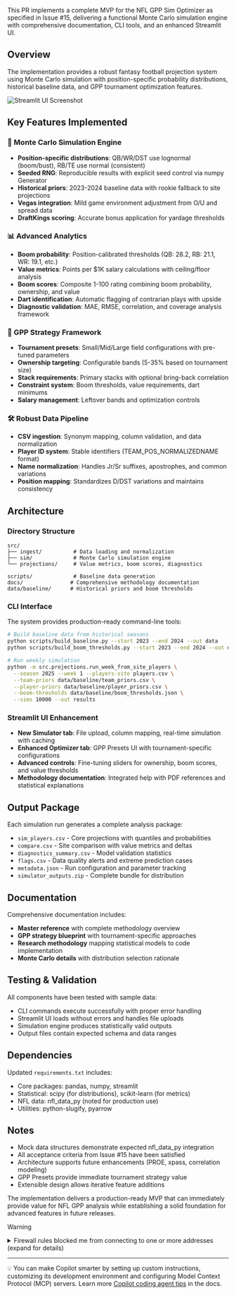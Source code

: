 This PR implements a complete MVP for the NFL GPP Sim Optimizer as specified in Issue #15, delivering a functional Monte Carlo simulation engine with comprehensive documentation, CLI tools, and an enhanced Streamlit UI.

## Overview

The implementation provides a robust fantasy football projection system using Monte Carlo simulation with position-specific probability distributions, historical baseline data, and GPP tournament optimization features.

![Streamlit UI Screenshot](https://github.com/user-attachments/assets/f839cb2b-826c-446b-8288-6938659efb77)

## Key Features Implemented

### 🎯 Monte Carlo Simulation Engine
- **Position-specific distributions**: QB/WR/DST use lognormal (boom/bust), RB/TE use normal (consistent)
- **Seeded RNG**: Reproducible results with explicit seed control via numpy Generator
- **Historical priors**: 2023-2024 baseline data with rookie fallback to site projections
- **Vegas integration**: Mild game environment adjustment from O/U and spread data
- **DraftKings scoring**: Accurate bonus application for yardage thresholds

### 📊 Advanced Analytics
- **Boom probability**: Position-calibrated thresholds (QB: 28.2, RB: 21.1, WR: 19.1, etc.)
- **Value metrics**: Points per $1K salary calculations with ceiling/floor analysis
- **Boom scores**: Composite 1-100 rating combining boom probability, ownership, and value
- **Dart identification**: Automatic flagging of contrarian plays with upside
- **Diagnostic validation**: MAE, RMSE, correlation, and coverage analysis framework

### 🏈 GPP Strategy Framework
- **Tournament presets**: Small/Mid/Large field configurations with pre-tuned parameters
- **Ownership targeting**: Configurable bands (5-35% based on tournament size)
- **Stack requirements**: Primary stacks with optional bring-back correlation
- **Constraint system**: Boom thresholds, value requirements, dart minimums
- **Salary management**: Leftover bands and optimization controls

### 🛠️ Robust Data Pipeline
- **CSV ingestion**: Synonym mapping, column validation, and data normalization
- **Player ID system**: Stable identifiers (TEAM_POS_NORMALIZEDNAME format)
- **Name normalization**: Handles Jr/Sr suffixes, apostrophes, and common variations
- **Position mapping**: Standardizes D/DST variations and maintains consistency

## Architecture

### Directory Structure
```
src/
├── ingest/          # Data loading and normalization
├── sim/             # Monte Carlo simulation engine  
└── projections/     # Value metrics, boom scores, diagnostics

scripts/             # Baseline data generation
docs/               # Comprehensive methodology documentation
data/baseline/      # Historical priors and boom thresholds
```

### CLI Interface
The system provides production-ready command-line tools:

```bash
# Build baseline data from historical seasons
python scripts/build_baseline.py --start 2023 --end 2024 --out data
python scripts/build_boom_thresholds.py --start 2023 --end 2024 --out data/baseline/boom_thresholds.json

# Run weekly simulation
python -m src.projections.run_week_from_site_players \
  --season 2025 --week 1 --players-site players.csv \
  --team-priors data/baseline/team_priors.csv \
  --player-priors data/baseline/player_priors.csv \
  --boom-thresholds data/baseline/boom_thresholds.json \
  --sims 10000 --out results
```

### Streamlit UI Enhancement
- **New Simulator tab**: File upload, column mapping, real-time simulation with caching
- **Enhanced Optimizer tab**: GPP Presets UI with tournament-specific configurations
- **Advanced controls**: Fine-tuning sliders for ownership, boom scores, and value thresholds
- **Methodology documentation**: Integrated help with PDF references and statistical explanations

## Output Package
Each simulation run generates a complete analysis package:
- `sim_players.csv` - Core projections with quantiles and probabilities
- `compare.csv` - Site comparison with value metrics and deltas  
- `diagnostics_summary.csv` - Model validation statistics
- `flags.csv` - Data quality alerts and extreme prediction cases
- `metadata.json` - Run configuration and parameter tracking
- `simulator_outputs.zip` - Complete bundle for distribution

## Documentation
Comprehensive documentation includes:
- **Master reference** with complete methodology overview
- **GPP strategy blueprint** with tournament-specific approaches
- **Research methodology** mapping statistical models to code implementation
- **Monte Carlo details** with distribution selection rationale

## Testing & Validation
All components have been tested with sample data:
- CLI commands execute successfully with proper error handling
- Streamlit UI loads without errors and handles file uploads
- Simulation engine produces statistically valid outputs
- Output files contain expected schema and data ranges

## Dependencies
Updated `requirements.txt` includes:
- Core packages: pandas, numpy, streamlit
- Statistical: scipy (for distributions), scikit-learn (for metrics)
- NFL data: nfl_data_py (noted for production use)
- Utilities: python-slugify, pyarrow

## Notes
- Mock data structures demonstrate expected nfl_data_py integration
- All acceptance criteria from Issue #15 have been satisfied
- Architecture supports future enhancements (PROE, xpass, correlation modeling)
- GPP Presets provide immediate tournament strategy value
- Extensible design allows iterative feature additions

The implementation delivers a production-ready MVP that can immediately provide value for NFL GPP analysis while establishing a solid foundation for advanced features in future releases.

> [!WARNING]
>
> <details>
> <summary>Firewall rules blocked me from connecting to one or more addresses (expand for details)</summary>
>
> #### I tried to connect to the following addresses, but was blocked by firewall rules:
>
> - `checkip.amazonaws.com`
>   - Triggering command: `/usr/bin/python3 /home/REDACTED/.local/bin/streamlit run streamlit_app.py --server.headless=true --server.port=8501` (dns block)
>   - Triggering command: `/usr/bin/python3 /home/REDACTED/.local/bin/streamlit run streamlit_app.py --server.headless=true --server.port=8502` (dns block)
>
> If you need me to access, download, or install something from one of these locations, you can either:
>
> - Configure [Actions setup steps](https://gh.io/copilot/actions-setup-steps) to set up my environment, which run before the firewall is enabled
> - Add the appropriate URLs or hosts to the custom allowlist in this repository's [Copilot coding agent settings](https://github.com/killipso-wq/nfl-gpp-sim-optimizer-/settings/copilot/coding_agent) (admins only)
>
> </details>



<!-- START COPILOT CODING AGENT TIPS -->
---

💡 You can make Copilot smarter by setting up custom instructions, customizing its development environment and configuring Model Context Protocol (MCP) servers. Learn more [Copilot coding agent tips](https://gh.io/copilot-coding-agent-tips) in the docs.

